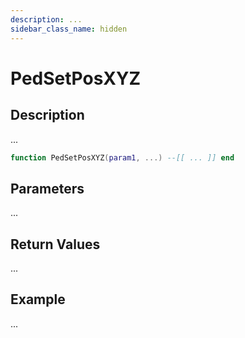 ```yaml
---
description: ...
sidebar_class_name: hidden
---
```


# PedSetPosXYZ

## Description

...

```lua
function PedSetPosXYZ(param1, ...) --[[ ... ]] end
```

## Parameters

...

## Return Values

...

## Example

...

